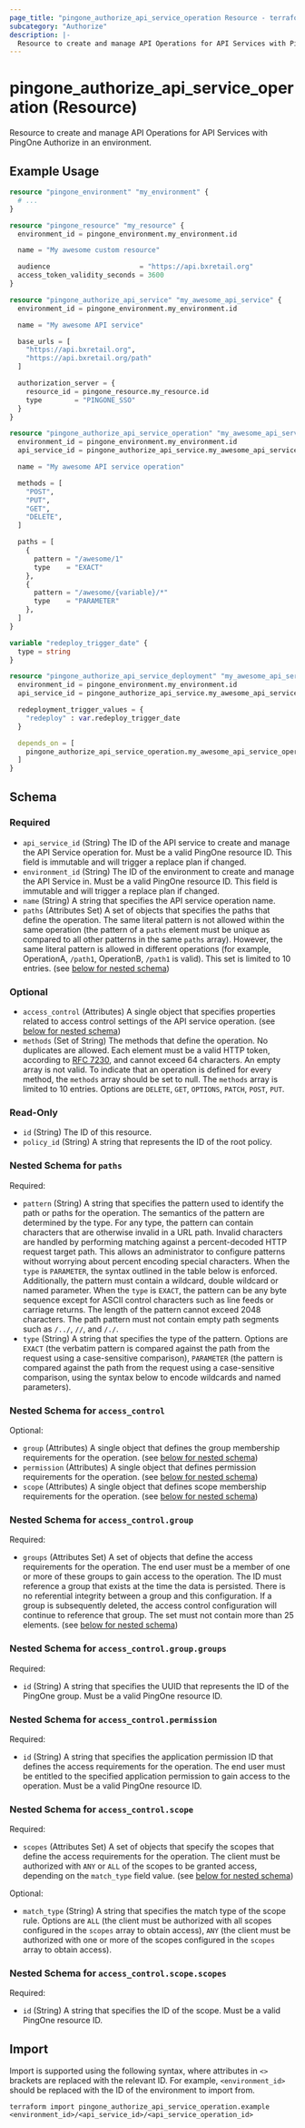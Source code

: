 ```yaml
---
page_title: "pingone_authorize_api_service_operation Resource - terraform-provider-pingone"
subcategory: "Authorize"
description: |-
  Resource to create and manage API Operations for API Services with PingOne Authorize in an environment.
---
```


# pingone_authorize_api_service_operation (Resource)

Resource to create and manage API Operations for API Services with PingOne Authorize in an environment.

## Example Usage

```terraform
resource "pingone_environment" "my_environment" {
  # ...
}

resource "pingone_resource" "my_resource" {
  environment_id = pingone_environment.my_environment.id

  name = "My awesome custom resource"

  audience                      = "https://api.bxretail.org"
  access_token_validity_seconds = 3600
}

resource "pingone_authorize_api_service" "my_awesome_api_service" {
  environment_id = pingone_environment.my_environment.id

  name = "My awesome API service"

  base_urls = [
    "https://api.bxretail.org",
    "https://api.bxretail.org/path"
  ]

  authorization_server = {
    resource_id = pingone_resource.my_resource.id
    type        = "PINGONE_SSO"
  }
}

resource "pingone_authorize_api_service_operation" "my_awesome_api_service_operation" {
  environment_id = pingone_environment.my_environment.id
  api_service_id = pingone_authorize_api_service.my_awesome_api_service.id

  name = "My awesome API service operation"

  methods = [
    "POST",
    "PUT",
    "GET",
    "DELETE",
  ]

  paths = [
    {
      pattern = "/awesome/1"
      type    = "EXACT"
    },
    {
      pattern = "/awesome/{variable}/*"
      type    = "PARAMETER"
    },
  ]
}

variable "redeploy_trigger_date" {
  type = string
}

resource "pingone_authorize_api_service_deployment" "my_awesome_api_service" {
  environment_id = pingone_environment.my_environment.id
  api_service_id = pingone_authorize_api_service.my_awesome_api_service.id

  redeployment_trigger_values = {
    "redeploy" : var.redeploy_trigger_date
  }

  depends_on = [
    pingone_authorize_api_service_operation.my_awesome_api_service_operation,
  ]
}
```

<!-- schema generated by tfplugindocs -->
## Schema

### Required

- `api_service_id` (String) The ID of the API service to create and manage the API Service operation for.  Must be a valid PingOne resource ID.  This field is immutable and will trigger a replace plan if changed.
- `environment_id` (String) The ID of the environment to create and manage the API Service in.  Must be a valid PingOne resource ID.  This field is immutable and will trigger a replace plan if changed.
- `name` (String) A string that specifies the API service operation name.
- `paths` (Attributes Set) A set of objects that specifies the paths that define the operation. The same literal pattern is not allowed within the same operation (the pattern of a `paths` element must be unique as compared to all other patterns in the same `paths` array). However, the same literal pattern is allowed in different operations (for example, OperationA, `/path1`, OperationB, `/path1` is valid). This set is limited to 10 entries. (see [below for nested schema](#nestedatt--paths))

### Optional

- `access_control` (Attributes) A single object that specifies properties related to access control settings of the API service operation. (see [below for nested schema](#nestedatt--access_control))
- `methods` (Set of String) The methods that define the operation. No duplicates are allowed. Each element must be a valid HTTP token, according to [RFC 7230](https://datatracker.ietf.org/doc/html/rfc7230), and cannot exceed 64 characters. An empty array is not valid. To indicate that an operation is defined for every method, the `methods` array should be set to null. The `methods` array is limited to 10 entries.  Options are `DELETE`, `GET`, `OPTIONS`, `PATCH`, `POST`, `PUT`.

### Read-Only

- `id` (String) The ID of this resource.
- `policy_id` (String) A string that represents the ID of the root policy.

<a id="nestedatt--paths"></a>
### Nested Schema for `paths`

Required:

- `pattern` (String) A string that specifies the pattern used to identify the path or paths for the operation. The semantics of the pattern are determined by the type. For any type, the pattern can contain characters that are otherwise invalid in a URL path. Invalid characters are handled by performing matching against a percent-decoded HTTP request target path. This allows an administrator to configure patterns without worrying about percent encoding special characters.
When the `type` is `PARAMETER`, the syntax outlined in the table below is enforced. Additionally, the pattern must contain a wildcard, double wildcard or named parameter. When the `type` is `EXACT`, the pattern can be any byte sequence except for ASCII control characters such as line feeds or carriage returns. The length of the pattern cannot exceed 2048 characters. The path pattern must not contain empty path segments such as `/../`, `//`, and `/./`.
- `type` (String) A string that specifies the type of the pattern.  Options are `EXACT` (the verbatim pattern is compared against the path from the request using a case-sensitive comparison), `PARAMETER` (the pattern is compared against the path from the request using a case-sensitive comparison, using the syntax below to encode wildcards and named parameters).


<a id="nestedatt--access_control"></a>
### Nested Schema for `access_control`

Optional:

- `group` (Attributes) A single object that defines the group membership requirements for the operation. (see [below for nested schema](#nestedatt--access_control--group))
- `permission` (Attributes) A single object that defines permission requirements for the operation. (see [below for nested schema](#nestedatt--access_control--permission))
- `scope` (Attributes) A single object that defines scope membership requirements for the operation. (see [below for nested schema](#nestedatt--access_control--scope))

<a id="nestedatt--access_control--group"></a>
### Nested Schema for `access_control.group`

Required:

- `groups` (Attributes Set) A set of objects that define the access requirements for the operation. The end user must be a member of one or more of these groups to gain access to the operation. The ID must reference a group that exists at the time the data is persisted. There is no referential integrity between a group and this configuration. If a group is subsequently deleted, the access control configuration will continue to reference that group. The set must not contain more than 25 elements. (see [below for nested schema](#nestedatt--access_control--group--groups))

<a id="nestedatt--access_control--group--groups"></a>
### Nested Schema for `access_control.group.groups`

Required:

- `id` (String) A string that specifies the UUID that represents the ID of the PingOne group. Must be a valid PingOne resource ID.



<a id="nestedatt--access_control--permission"></a>
### Nested Schema for `access_control.permission`

Required:

- `id` (String) A string that specifies the application permission ID that defines the access requirements for the operation. The end user must be entitled to the specified application permission to gain access to the operation.  Must be a valid PingOne resource ID.


<a id="nestedatt--access_control--scope"></a>
### Nested Schema for `access_control.scope`

Required:

- `scopes` (Attributes Set) A set of objects that specify the scopes that define the access requirements for the operation. The client must be authorized with `ANY` or `ALL` of the scopes to be granted access, depending on the `match_type` field value. (see [below for nested schema](#nestedatt--access_control--scope--scopes))

Optional:

- `match_type` (String) A string that specifies the match type of the scope rule.  Options are `ALL` (the client must be authorized with all scopes configured in the `scopes` array to obtain access), `ANY` (the client must be authorized with one or more of the scopes configured in the `scopes` array to obtain access).

<a id="nestedatt--access_control--scope--scopes"></a>
### Nested Schema for `access_control.scope.scopes`

Required:

- `id` (String) A string that specifies the ID of the scope.  Must be a valid PingOne resource ID.

## Import

Import is supported using the following syntax, where attributes in `<>` brackets are replaced with the relevant ID.  For example, `<environment_id>` should be replaced with the ID of the environment to import from.

```shell
terraform import pingone_authorize_api_service_operation.example <environment_id>/<api_service_id>/<api_service_operation_id>
```
